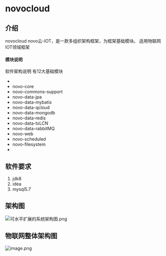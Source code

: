 # novocloud

## 介绍
novocloud
novo云-IOT，是一款多组织架构框架，为框架基础模块。
适用物联网IOT领域框架


#### 模块说明
软件架构说明
有12大基础模块

- <modules>
- <module>novo-core</module>
- <module>novo-commons-support</module>
- <module>novo-data-jpa</module>
- <module>novo-data-mybatis</module>
- <module>novo-data-qcloud</module>
- <module>novo-data-mongodb</module>
- <module>novo-data-redis</module>
- <module>novo-data-txLCN</module>
- <module>novo-data-rabbitMQ</module>
- <module>novo-web</module>
- <module>novo-scheduled</module>
- <module>novo-filesystem</module>
- </modules>

## 软件要求

1.  jdk8
2.  idea
3.  mysql5.7



## 架构图

![可水平扩展的系统架构图.png](https://p3-juejin.byteimg.com/tos-cn-i-k3u1fbpfcp/74242d1d98d24cc0a95bc5262b013bc8~tplv-k3u1fbpfcp-watermark.image?)



## 物联网整体架构图

![image.png](https://p9-juejin.byteimg.com/tos-cn-i-k3u1fbpfcp/7e023ac0d3d54a4bb71b8038bca41abe~tplv-k3u1fbpfcp-watermark.image?)

